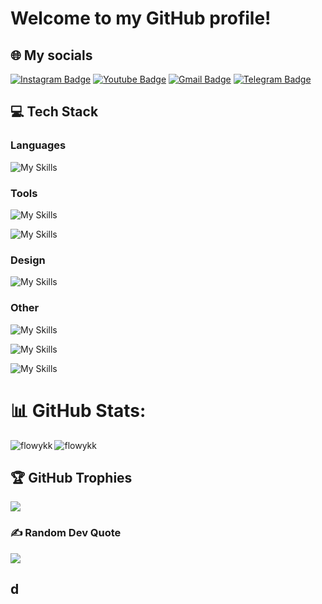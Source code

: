 # Welcome to my GitHub profile!<br>

## 🌐 My socials
[![Instagram Badge](https://img.shields.io/badge/-flowykk-orange?style=flat-square&logo=instagram&logoColor=white&link=https://instagram.com/kanna6501/)]([https://instagram.com/kanna6501](https://instagram.com/flowykk))
[![Youtube Badge](https://img.shields.io/badge/-flowy-darkred?style=flat-square&logo=youtube&logoColor=white&link=https://www.youtube.com/c/koolkanna)](https://youtube.com/@flowy3681?si=aPMy0FHEv8v_1-Pa)
[![Gmail Badge](https://img.shields.io/badge/-flowykk@gmail.com-c14438?style=flat-square&logo=Gmail&logoColor=white&link=mailto:kanna6501@gmail.com)](mailto:cristgames123@gmail.com)
[![Telegram Badge](https://img.shields.io/badge/-flowykk-blue?style=flat-square&logo=Telegram&logoColor=white&link=https://flowykk.t.me/)](https://flowykk.t.me/)



## 💻 Tech Stack

### Languages
![My Skills](https://skillicons.dev/icons?i=cs,cpp,swift,kotlin,py,java,js&theme=light)

### Tools
![My Skills](https://skillicons.dev/icons?i=cmake,git,github,gitlab,gradle&theme=light)

![My Skills](https://skillicons.dev/icons?i=matlab,octave&theme=light)

### Design
![My Skills](https://skillicons.dev/icons?i=ps,ai,ae,figma,blender&theme=light)

### Other
![My Skills](https://skillicons.dev/icons?i=mysql,postgres,postman,md&theme=light)

![My Skills](https://skillicons.dev/icons?i=css,html&theme=light)

![My Skills](https://skillicons.dev/icons?i=dotnet,flask,bootstrap&theme=light)

# 📊 GitHub Stats:
<p><img align="left" src="https://github-readme-stats.vercel.app/api/top-langs?username=flowykk&theme=radical&hide_border=true&show_icons=true&locale=en&layout=compact" alt="flowykk" /></p>
<p><img align="center" src="https://github-readme-streak-stats.herokuapp.com/?user=flowykk&theme=radical&hide_border=true&locale=en&layout=compact" alt="flowykk" /></p>

## 🏆 GitHub Trophies
![](https://github-profile-trophy.vercel.app/?username=flowykk&theme=radical&no-frame=false&no-bg=true&margin-w=4)

### ✍️ Random Dev Quote
![](https://quotes-github-readme.vercel.app/api?type=horizontal&theme=radical)

## d
